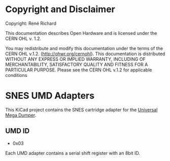 # Copyright and Disclaimer
Copyright: René Richard

This documentation describes Open Hardware and is licensed under the
CERN OHL v. 1.2.

You may redistribute and modify this documentation under the terms of the
CERN OHL v.1.2. (http://ohwr.org/cernohl). This documentation is distributed
WITHOUT ANY EXPRESS OR IMPLIED WARRANTY, INCLUDING OF
MERCHANTABILITY, SATISFACTORY QUALITY AND FITNESS FOR A
PARTICULAR PURPOSE. Please see the CERN OHL v.1.2 for applicable
conditions

# SNES UMD Adapters
This KiCad project contains the SNES cartridge adapter for the [Universal Mega Dumper](https://github.com/db-electronics/Universal-Mega-Dumper).

## UMD ID
* 0x03

Each UMD adapter contains a serial shift register with an 8bit ID.
